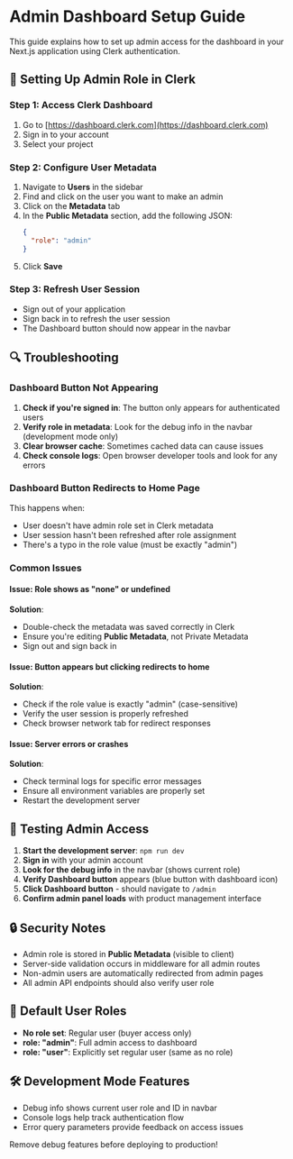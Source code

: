 # Admin Dashboard Setup Guide

This guide explains how to set up admin access for the dashboard in your Next.js application using Clerk authentication.

## 🔧 Setting Up Admin Role in Clerk

### Step 1: Access Clerk Dashboard
1. Go to [https://dashboard.clerk.com](https://dashboard.clerk.com)
2. Sign in to your account
3. Select your project

### Step 2: Configure User Metadata
1. Navigate to **Users** in the sidebar
2. Find and click on the user you want to make an admin
3. Click on the **Metadata** tab
4. In the **Public Metadata** section, add the following JSON:
   ```json
   {
     "role": "admin"
   }
   ```
5. Click **Save**

### Step 3: Refresh User Session
- Sign out of your application
- Sign back in to refresh the user session
- The Dashboard button should now appear in the navbar

## 🔍 Troubleshooting

### Dashboard Button Not Appearing
1. **Check if you're signed in**: The button only appears for authenticated users
2. **Verify role in metadata**: Look for the debug info in the navbar (development mode only)
3. **Clear browser cache**: Sometimes cached data can cause issues
4. **Check console logs**: Open browser developer tools and look for any errors

### Dashboard Button Redirects to Home Page
This happens when:
- User doesn't have admin role set in Clerk metadata
- User session hasn't been refreshed after role assignment
- There's a typo in the role value (must be exactly "admin")

### Common Issues

#### Issue: Role shows as "none" or undefined
**Solution**: 
- Double-check the metadata was saved correctly in Clerk
- Ensure you're editing **Public Metadata**, not Private Metadata
- Sign out and sign back in

#### Issue: Button appears but clicking redirects to home
**Solution**:
- Check if the role value is exactly "admin" (case-sensitive)
- Verify the user session is properly refreshed
- Check browser network tab for redirect responses

#### Issue: Server errors or crashes
**Solution**:
- Check terminal logs for specific error messages
- Ensure all environment variables are properly set
- Restart the development server

## 🚀 Testing Admin Access

1. **Start the development server**: `npm run dev`
2. **Sign in** with your admin account
3. **Look for the debug info** in the navbar (shows current role)
4. **Verify Dashboard button** appears (blue button with dashboard icon)
5. **Click Dashboard button** - should navigate to `/admin`
6. **Confirm admin panel loads** with product management interface

## 🔒 Security Notes

- Admin role is stored in **Public Metadata** (visible to client)
- Server-side validation occurs in middleware for all admin routes
- Non-admin users are automatically redirected from admin pages
- All admin API endpoints should also verify user role

## 📝 Default User Roles

- **No role set**: Regular user (buyer access only)
- **role: "admin"**: Full admin access to dashboard
- **role: "user"**: Explicitly set regular user (same as no role)

## 🛠️ Development Mode Features

- Debug info shows current user role and ID in navbar
- Console logs help track authentication flow
- Error query parameters provide feedback on access issues

Remove debug features before deploying to production!